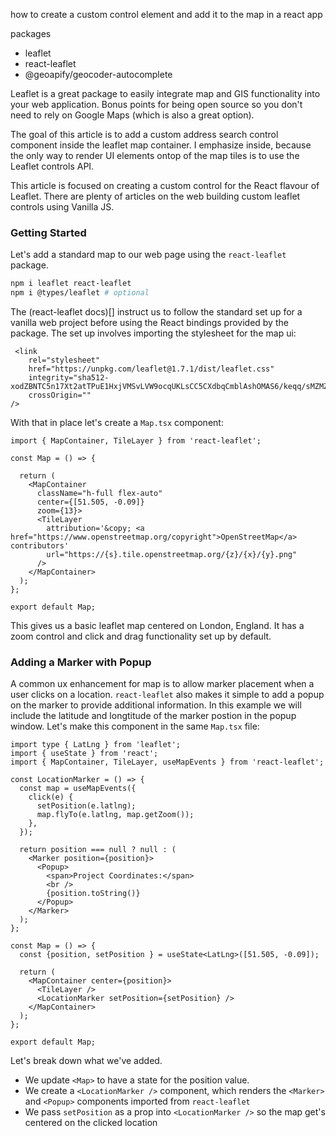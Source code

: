 how to create a custom control element and add it to the map in a react app

packages
- leaflet
- react-leaflet
- @geoapify/geocoder-autocomplete

Leaflet is a great package to easily integrate map and GIS functionality into your web application. Bonus points for being open source so you don't need to rely on Google Maps (which is also a great option).

The goal of this article is to add a custom address search control component inside the leaflet map container. I emphasize inside, because the only way to render UI elements ontop of the map tiles is to use the Leaflet controls API.

This article is focused on creating a custom control for the React flavour of Leaflet. There are plenty of articles on the web building custom leaflet controls using Vanilla JS.

### Getting Started
Let's add a standard map to our web page using the `react-leaflet` package.

```bash
npm i leaflet react-leaflet
npm i @types/leaflet # optional
```

The (react-leaflet docs)[] instruct us to follow the standard set up for a vanilla web project before using the React bindings provided by the package. The set up involves importing the stylesheet for the map ui:

```tsx
 <link
	rel="stylesheet"
    href="https://unpkg.com/leaflet@1.7.1/dist/leaflet.css"
    integrity="sha512-xodZBNTC5n17Xt2atTPuE1HxjVMSvLVW9ocqUKLsCC5CXdbqCmblAshOMAS6/keqq/sMZMZ19scR4PsZChSR7A=="
    crossOrigin=""
/>
```

With that in place let's create a `Map.tsx` component:

```tsx
import { MapContainer, TileLayer } from 'react-leaflet';

const Map = () => {

  return (
    <MapContainer
      className="h-full flex-auto"
      center={[51.505, -0.09]}
      zoom={13}>
      <TileLayer
        attribution='&copy; <a href="https://www.openstreetmap.org/copyright">OpenStreetMap</a> contributors'
        url="https://{s}.tile.openstreetmap.org/{z}/{x}/{y}.png"
      />
    </MapContainer>
  );
};

export default Map;
```

This gives us a basic leaflet map centered on London, England. It has a zoom control and click and drag functionality set up by default.

### Adding a Marker with Popup
A common ux enhancement for map is to allow marker placement when a user clicks on a location. `react-leaflet` also makes it simple to add a popup on the marker to provide additional information. In this example we will include the latitude and longtitude of the marker postion in the popup window. Let's make this component in the same `Map.tsx` file:

```tsx
import type { LatLng } from 'leaflet';
import { useState } from 'react';
import { MapContainer, TileLayer, useMapEvents } from 'react-leaflet';

const LocationMarker = () => {
  const map = useMapEvents({
    click(e) {
      setPosition(e.latlng);
      map.flyTo(e.latlng, map.getZoom());
    },
  });

  return position === null ? null : (
    <Marker position={position}>
      <Popup>
        <span>Project Coordinates:</span>
        <br />
        {position.toString()}
      </Popup>
    </Marker>
  );
};

const Map = () => {
  const {position, setPosition } = useState<LatLng>([51.505, -0.09]);

  return (
    <MapContainer center={position}>
      <TileLayer />
      <LocationMarker setPosition={setPosition} />
    </MapContainer>
  );
};

export default Map;
```

Let's break down what we've added.

- We update `<Map>` to have a state for the position value.
- We create a `<LocationMarker />` component, which renders the `<Marker>` and `<Popup>` components imported from `react-leaflet`
- We pass `setPosition` as a prop into `<LocationMarker />` so the map get's centered on the clicked location